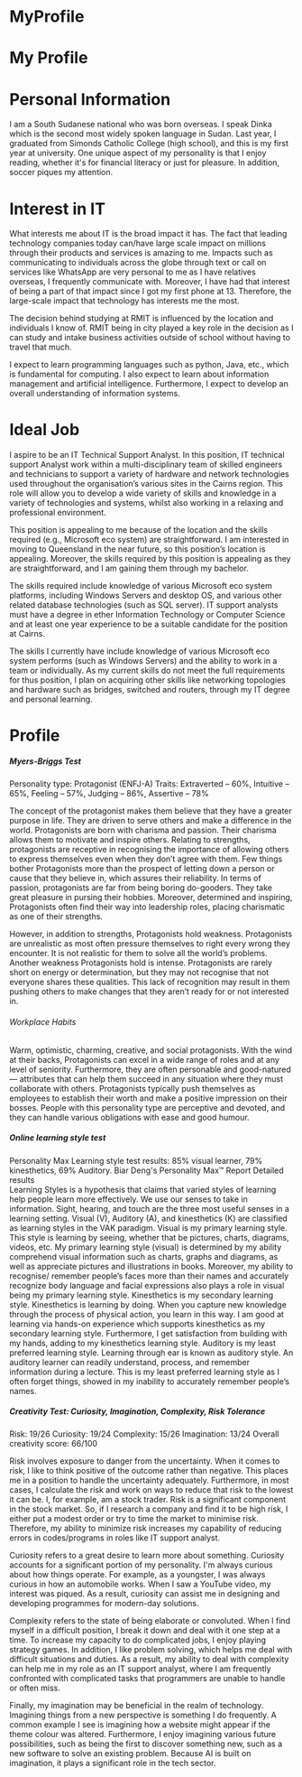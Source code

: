 # MyProfile
<h1>My Profile</h1>

<h1>Personal Information</h1>
<p>I am a South Sudanese national who was born overseas. I speak Dinka which is the second most widely spoken language in Sudan. Last year, I graduated from Simonds Catholic College (high school), and this is my first year at university. One unique aspect of my personality is that I enjoy reading, whether it's for financial literacy or just for pleasure. In addition, soccer piques my attention.</p>

<h1>Interest in IT</h1>
<p>What interests me about IT is the broad impact it has. The fact that leading technology companies today can/have large scale impact on millions through their products and services is amazing to me. Impacts such as communicating to individuals across the globe through text or call on services like WhatsApp are very personal to me as I have relatives overseas, I frequently communicate with. Moreover, I have had that interest of being a part of that impact since I got my first phone at 13. Therefore, the large-scale impact that technology has interests me the most. 

The decision behind studying at RMIT is influenced by the location and individuals I know of. RMIT being in city played a key role in the decision as I can study and intake business activities outside of school without having to travel that much. 

I expect to learn programming languages such as python, Java, etc., which is fundamental for computing. I also expect to learn about information management and artificial intelligence. Furthermore, I expect to develop an overall understanding of information systems. 
</p>

<h1>Ideal Job</h1>
<p>I aspire to be an IT Technical Support Analyst. In this position, IT technical support Analyst work within a multi-disciplinary team of skilled engineers and technicians to support a variety of hardware and network technologies used throughout the organisation’s various sites in the Cairns region. This role will allow you to develop a wide variety of skills and knowledge in a variety of technologies and systems, whilst also working in a relaxing and professional environment. 

This position is appealing to me because of the location and the skills required (e.g., Microsoft eco system) are straightforward. I am interested in moving to Queensland in the near future, so this position’s location is appealing. Moreover, the skills required by this position is appealing as they are straightforward, and I am gaining them through my bachelor. 

The skills required include knowledge of various Microsoft eco system platforms, including Windows Servers and desktop OS, and various other related database technologies (such as SQL server). IT support analysts must have a degree in ether Information Technology or Computer Science and at least one year experience to be a suitable candidate for the position at Cairns. 

The skills I currently have include knowledge of various Microsoft eco system performs (such as Windows Servers) and the ability to work in a team or individually. As my current skills do not meet the full requirements for thus position, I plan on acquiring other skills like networking topologies and hardware such as bridges, switched and routers, through my IT degree and personal learning. 
 </p>

<h1>Profile</h1>

<h5>Myers-Briggs Test</h5>
<p>Personality type: Protagonist (ENFJ-A) Traits: Extraverted – 60%, Intuitive – 65%, Feeling – 57%, Judging – 86%, Assertive – 78% 

The concept of the protagonist makes them believe that they have a greater purpose in life. They are driven to serve others and make a difference in the world. Protagonists are born with charisma and passion. Their charisma allows them to motivate and inspire others. Relating to strengths, protagonists are receptive in recognising the importance of allowing others to express themselves even when they don’t agree with them.  Few things bother Protagonists more than the prospect of letting down a person or cause that they believe in, which assures their reliability. In terms of passion, protagonists are far from being boring do-gooders. They take great pleasure in pursing their hobbies. Moreover, determined and inspiring, Protagonists often find their way into leadership roles, placing charismatic as one of their strengths. 

However, in addition to strengths, Protagonists hold weakness. Protagonists are unrealistic as most often pressure themselves to right every wrong they encounter. It is not realistic for them to solve all the world’s problems. Another weakness Protagonists hold is intense. Protagonists are rarely short on energy or determination, but they may not recognise that not everyone shares these qualities. This lack of recognition may result in them pushing others to make changes that they aren’t ready for or not interested in. 

<h6>Workplace Habits</h6>

Warm, optimistic, charming, creative, and social protagonists. With the wind at their backs, Protagonists can excel in a wide range of roles and at any level of seniority. Furthermore, they are often personable and good-natured — attributes that can help them succeed in any situation where they must collaborate with others. 
Protagonists typically push themselves as employees to establish their worth and make a positive impression on their bosses. People with this personality type are perceptive and devoted, and they can handle various obligations with ease and good humour.

<h5>Online learning style test</h5>

Personality Max Learning style test results: 85% visual learner, 79% kinesthetics, 69% Auditory. Biar Deng's Personality Max™ Report
Detailed results  
Learning Styles is a hypothesis that claims that varied styles of learning help people learn more effectively. We use our senses to take in information. Sight, hearing, and touch are the three most useful senses in a learning setting. Visual (V), Auditory (A), and kinesthetics (K) are classified as learning styles in the VAK paradigm.
Visual is my primary learning style. This style is learning by seeing, whether that be pictures, charts, diagrams, videos, etc. My primary learning style (visual) is determined by my ability comprehend visual information such as charts, graphs and diagrams, as well as appreciate pictures and illustrations in books. Moreover, my ability to recognise/ remember people’s faces more than their names and accurately recognize body language and facial expressions also plays a role in visual being my primary learning style. 
Kinesthetics is my secondary learning style. Kinesthetics is learning by doing. When you capture new knowledge through the process of physical action, you learn in this way. I am good at learning via hands-on experience which supports kinesthetics as my secondary learning style. Furthermore, I get satisfaction from building with my hands, adding to my kinesthetics learning style. 
Auditory is my least preferred learning style. Learning through ear is known as auditory style. An auditory learner can readily understand, process, and remember information during a lecture. This is my least preferred learning style as I often forget things, showed in my inability to accurately remember people’s names. 

<h5>Creativity Test: Curiosity, Imagination, Complexity, Risk Tolerance</h6>

Risk: 19/26
Curiosity: 19/24
Complexity: 15/26
Imagination: 13/24
Overall creativity score: 66/100


Risk involves exposure to danger from the uncertainty. When it comes to risk, I like to think positive of the outcome rather than negative. This places me in a position to handle the uncertainty adequately. Furthermore, in most cases, I calculate the risk and work on ways to reduce that risk to the lowest it can be. I, for example, am a stock trader. Risk is a significant component in the stock market. So, if I research a company and find it to be high risk, I either put a modest order or try to time the market to minimise risk. Therefore, my ability to minimize risk increases my capability of reducing errors in codes/programs in roles like IT support analyst. 

Curiosity refers to a great desire to learn more about something. Curiosity accounts for a significant portion of my personality. I'm always curious about how things operate. For example, as a youngster, I was always curious in how an automobile works. When I saw a YouTube video, my interest was piqued. As a result, curiosity can assist me in designing and developing programmes for modern-day solutions.

Complexity refers to the state of being elaborate or convoluted. When I find myself in a difficult position, I break it down and deal with it one step at a time. To increase my capacity to do complicated jobs, I enjoy playing strategy games. In addition, I like problem solving, which helps me deal with difficult situations and duties. As a result, my ability to deal with complexity can help me in my role as an IT support analyst, where I am frequently confronted with complicated tasks that programmers are unable to handle or often miss. 

Finally, my imagination may be beneficial in the realm of technology. Imagining things from a new perspective is something I do frequently. A common example I see is imagining how a website might appear if the theme colour was altered. Furthermore, I enjoy imagining various future possibilities, such as being the first to discover something new, such as a new software to solve an existing problem. Because AI is built on imagination, it plays a significant role in the tech sector. 
</p>
